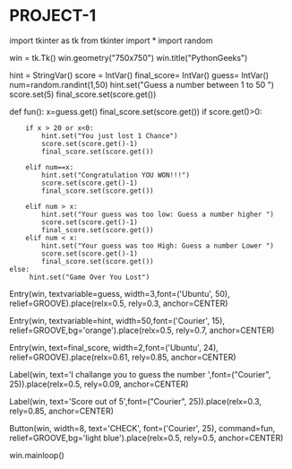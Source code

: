 # PROJECT-1
import tkinter as tk
from tkinter import *
import random

win = tk.Tk()
win.geometry("750x750")
win.title("PythonGeeks")

hint = StringVar()
score = IntVar()
final_score= IntVar()
guess= IntVar()
num=random.randint(1,50)
hint.set("Guess a number between 1 to 50 ")
score.set(5)
final_score.set(score.get())

def fun():
    x=guess.get()
    final_score.set(score.get())
    if score.get()>0:

        if x > 20 or x<0:
            hint.set("You just lost 1 Chance")
            score.set(score.get()-1)
            final_score.set(score.get())
    
        elif num==x:
            hint.set("Congratulation YOU WON!!!")
            score.set(score.get()-1)
            final_score.set(score.get())
      
        elif num > x:
            hint.set("Your guess was too low: Guess a number higher ")
            score.set(score.get()-1)
            final_score.set(score.get())
        elif num < x:
            hint.set("Your guess was too High: Guess a number Lower ")
            score.set(score.get()-1)
            final_score.set(score.get())
    else:
         hint.set("Game Over You Lost")


Entry(win, textvariable=guess, width=3,font=('Ubuntu', 50), relief=GROOVE).place(relx=0.5, rely=0.3, anchor=CENTER)

Entry(win, textvariable=hint, width=50,font=('Courier', 15), relief=GROOVE,bg='orange').place(relx=0.5, rely=0.7, anchor=CENTER)

Entry(win, text=final_score, width=2,font=('Ubuntu', 24), relief=GROOVE).place(relx=0.61, rely=0.85, anchor=CENTER)

Label(win, text='I challange you to guess the number ',font=("Courier", 25)).place(relx=0.5, rely=0.09, anchor=CENTER)

Label(win, text='Score out of 5',font=("Courier", 25)).place(relx=0.3, rely=0.85, anchor=CENTER)

Button(win, width=8, text='CHECK', font=('Courier', 25), command=fun, relief=GROOVE,bg='light blue').place(relx=0.5, rely=0.5, anchor=CENTER)

win.mainloop()
